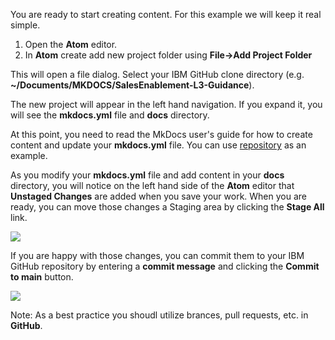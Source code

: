 You are ready to start creating content.  For this example we will keep it real simple.

1. Open the **Atom** editor.
2. In **Atom** create add new project folder using **File->Add Project Folder**

This will open a file dialog.  Select your IBM GitHub clone directory (e.g. **~/Documents/MKDOCS/SalesEnablement-L3-Guidance**).

The new project will appear in the left hand navigation.  If you expand it, you will see the **mkdocs.yml** file and **docs** directory.

At this point, you need to read the MkDocs user's guide for how to create content and update your **mkdocs.yml** file.  You can use <a href="https://github.com/IBM/SalesEnablement-L3-Guidance" target="_blank">repository</a> as an example.

As you modify your **mkdocs.yml** file and add content in your **docs** directory, you will notice on the left hand side of the **Atom** editor that **Unstaged Changes** are added when you save your work.  When you are ready, you can move those changes a Staging area by clicking the **Stage All** link.

![](_attachments/atomStageAll)

If you are happy with those changes, you can commit them to your IBM GitHub repository by entering a **commit message** and clicking the **Commit to main** button.

![](_attachments/commitToMain)

Note: As a best practice you shoudl utilize brances, pull requests, etc. in **GitHub**. 
